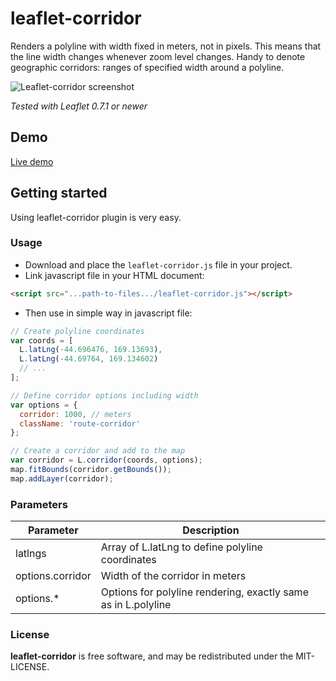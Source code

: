 leaflet-corridor
================
Renders a polyline with width fixed in meters, not in pixels. This means 
that the line width changes whenever zoom level changes. Handy to denote 
geographic corridors: ranges of specified width around a polyline.

![Leaflet-corridor screenshot](http://mikhail.io/2016/10/leaflet-corridor/leaflet-corridor.png)

*Tested with Leaflet 0.7.1 or newer*

## Demo
[Live demo](http://mikhail.io/demos/leaflet-corridor/)

## Getting started
Using leaflet-corridor plugin is very easy.
### Usage
* Download and place the `leaflet-corridor.js` file in your project.
* Link javascript file in your HTML document:
```html
<script src="...path-to-files.../leaflet-corridor.js"></script>
```
* Then use in simple way in javascript file:
```javascript
// Create polyline coordinates
var coords = [
  L.latLng(-44.696476, 169.13693),
  L.latLng(-44.69764, 169.134602)
  // ...
];

// Define corridor options including width
var options = { 
  corridor: 1000, // meters
  className: 'route-corridor' 
};

// Create a corridor and add to the map
var corridor = L.corridor(coords, options);
map.fitBounds(corridor.getBounds());
map.addLayer(corridor);
```

### Parameters
| Parameter         | Description
| ----------------- | ---------------------- 
| latlngs           | Array of L.latLng to define polyline coordinates
| options.corridor  | Width of the corridor in meters
| options.*         | Options for polyline rendering, exactly same as in L.polyline

### License

**leaflet-corridor** is free software, and may be redistributed under the MIT-LICENSE.